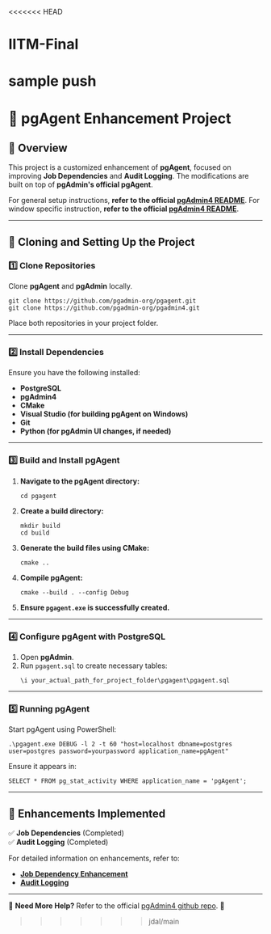 <<<<<<< HEAD
# IITM-Final
sample push
=======
# 🚀 pgAgent Enhancement Project

## 📌 Overview
This project is a customized enhancement of **pgAgent**, focused on improving **Job Dependencies** and **Audit Logging**. The modifications are built on top of **pgAdmin's official pgAgent**.

For general setup instructions, **refer to the official [pgAdmin4 README](https://github.com/pgadmin-org/pgadmin4/blob/master/README.md)**.
For window specific instruction, **refer to the official [pgAdmin4 README](https://github.com/pgadmin-org/pgadmin4/blob/master/pkg/win32/README.md)**.

---

## 🔧 Cloning and Setting Up the Project

### **1️⃣ Clone Repositories**
Clone **pgAgent** and **pgAdmin** locally.

```
git clone https://github.com/pgadmin-org/pgagent.git
git clone https://github.com/pgadmin-org/pgadmin4.git
```

Place both repositories in your project folder.

---

### **2️⃣ Install Dependencies**
Ensure you have the following installed:
- **PostgreSQL**
- **pgAdmin4**
- **CMake**
- **Visual Studio (for building pgAgent on Windows)**
- **Git**
- **Python (for pgAdmin UI changes, if needed)**

---

### **3️⃣ Build and Install pgAgent**
1. **Navigate to the pgAgent directory:**
   ```
   cd pgagent
   ```

2. **Create a build directory:**
   ```
   mkdir build
   cd build
   ```

3. **Generate the build files using CMake:**
   ```
   cmake ..
   ```

4. **Compile pgAgent:**
   ```
   cmake --build . --config Debug
   ```

5. **Ensure `pgagent.exe` is successfully created.**

---

### **4️⃣ Configure pgAgent with PostgreSQL**
1. Open **pgAdmin**.
2. Run `pgagent.sql` to create necessary tables:
   ```
   \i your_actual_path_for_project_folder\pgagent\pgagent.sql
   ```

---

### **5️⃣ Running pgAgent**
Start pgAgent using PowerShell:

```
.\pgagent.exe DEBUG -l 2 -t 60 "host=localhost dbname=postgres user=postgres password=yourpassword application_name=pgAgent"
```

Ensure it appears in:

```
SELECT * FROM pg_stat_activity WHERE application_name = 'pgAgent';
```

---

## 📜 Enhancements Implemented
✅ **Job Dependencies** (Completed)  
✅ **Audit Logging** (Completed)  

For detailed information on enhancements, refer to:
- [**Job Dependency Enhancement**](https://github.com/brianchristy/Enhancement-to-pgAgent/tree/main/Enhancements/Job_Dependency)  
- [**Audit Logging**](https://github.com/brianchristy/Enhancement-to-pgAgent/tree/main/Enhancements/Audit_Logging)

---

📌 **Need More Help?** Refer to the official [pgAdmin4 github repo](https://github.com/pgadmin-org/pgadmin4/tree/master). 🚀
>>>>>>> jdal/main
